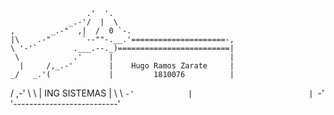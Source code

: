                      .'  '.
                 _.-'/  |  \
    ,        _.-"  ,|  /  0 `-.
    |\    .-"       `--""-.__.'=====================-,
    \ '-'`        .___.--._)=========================|
     \            .'      |                          |
      |     /,_.-'        |    Hugo Ramos Zarate     |
    _/   _.'(             |         1810076          |
   /  ,-' \  \            |      ING SISTEMAS        |
   \  \    `-'            |                          |
    `-'                   '--------------------------'
